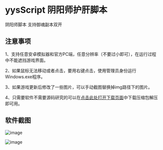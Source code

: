 # yysScript 阴阳师护肝脚本
 阴阳师脚本 支持御魂副本双开

## 注意事项

1、支持任意安卓模拟器和官方PC端，任意分辨率（不要过小即可），在运行过程中不能遮挡游戏界面。

2、如果鼠标无法移动或者点击，要用右键点击，使用管理员身份运行Windows.exe程序。

3、如果游戏更新后修改了一些图片，可以手动截图替换掉img路径下的图片。

4、只需要软件不需要源码研究的可以在[点击此处打开下载页面](https://github.com/li-zheng-hao/yysScript/releases)中下载压缩包解压即可用。

## 软件截图

![image](https://github.com/li-zheng-hao/yysscript/raw/master/Doc/screenshot.jpg)

![image](https://github.com/li-zheng-hao/yysscript/raw/master/Doc/screenshot2.png)</br>